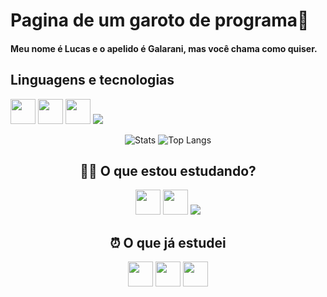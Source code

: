 # Pagina de um garoto de programa🔐
#### Meu nome é Lucas e o apelido é Galarani, mas você chama como quiser.

## Linguagens e tecnologias

<img src="https://cdn.jsdelivr.net/gh/devicons/devicon@latest/icons/javascript/javascript-original.svg" width= "40" height= "40" /> <img src="https://cdn.jsdelivr.net/gh/devicons/devicon@latest/icons/css3/css3-original.svg" width= "40" height= "40" /> <img src="https://cdn.jsdelivr.net/gh/devicons/devicon@latest/icons/html5/html5-original.svg" width= "40" height= "40" /> <img src="https://cdn.jsdelivr.net/gh/devicons/devicon@latest/icons/sqldeveloper/sqldeveloper-plain.svg" />
          
<div align="center">
  
  ![Stats](https://github-readme-stats.vercel.app/api?username=LucasGalarani&show_icons=true&theme=github_dark&hide_border=true&rank_icon=github&hide=issues)
  ![Top Langs](https://github-readme-stats.vercel.app/api/top-langs/?username=LucasGalarani&layout=compact&theme=github_dark&hide_border=true&hide=portugol)
  
</div>

<h2 align="center"> 👨‍💻 O que estou estudando? </h2>
<div align="center">
  
<img src="https://cdn.jsdelivr.net/gh/devicons/devicon@latest/icons/cplusplus/cplusplus-original.svg" width= "40" height= "40" /> <img src="https://cdn.jsdelivr.net/gh/devicons/devicon@latest/icons/c/c-original.svg"  width= "40" height= "40" /> <img src="https://cdn.jsdelivr.net/gh/devicons/devicon@latest/icons/oracle/oracle-original.svg" />
  
</div>

<h2 align="center"> ⏰ O que já estudei </h2>
<div align="center">
  
<img src="https://cdn.jsdelivr.net/gh/devicons/devicon@latest/icons/javascript/javascript-original.svg" width= "40" height= "40" /> <img src="https://cdn.jsdelivr.net/gh/devicons/devicon@latest/icons/css3/css3-original.svg" width= "40" height= "40" /> <img src="https://cdn.jsdelivr.net/gh/devicons/devicon@latest/icons/html5/html5-original.svg" width= "40" height= "40" />
  
</div>
